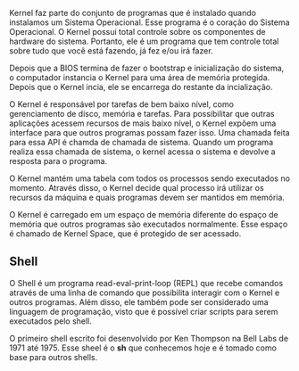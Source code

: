 Kernel faz parte do conjunto de programas que é instalado quando instalamos um Sistema Operacional. Esse programa é o coração do Sistema Operacional. O Kernel possui total controle sobre os componentes de hardware do sistema. Portanto, ele é um programa que tem controle total sobre tudo que você está fazendo, já fez e/ou irá fazer.

Depois que a BIOS termina de fazer o bootstrap e inicialização do sistema, o computador instancia o Kernel para uma área de memória protegida. Depois que o Kernel incia, ele se encarrega do restante da incialização.

O Kernel é responsável por tarefas de bem baixo nível, como gerenciamento de disco, memória e tarefas. Para possibilitar que outras aplicações acessem recursos de mais baixo nível, o Kernel expõem uma interface para que outros programas possam fazer isso. Uma chamada feita para essa API é chamda de chamada de sistema. Quando um programa realiza essa chamada de sistema, o kernel acessa o sistema e devolve a resposta para o programa.

O Kernel mantém uma tabela com todos os processos sendo executados no momento. Através disso, o Kernel decide qual processo irá utilizar os recursos da máquina e quais programas devem ser mantidos em memória.

O Kernel é carregado em um espaço de memória diferente do espaço de memória que outros programas são executados normalmente. Esse espaço é chamado de Kernel Space, que é protegido de ser acessado.

## Shell

O Shell é um programa read-eval-print-loop (REPL) que recebe comandos através de uma linha de comando que possibilita interagir com o Kernel e outros programas. Além disso, ele também pode ser considerado uma linguagem de programação, visto que é possível criar scripts para serem executados pelo shell. 

O primeiro shell escrito foi desenvolvido por Ken Thompson na Bell Labs de 1971 até 1975. Esse sheel é o **sh** que conhecemos hoje e é tomado como base para outros shells.